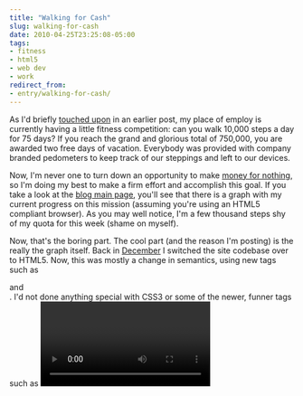 ```yaml
---
title: "Walking for Cash"
slug: walking-for-cash
date: 2010-04-25T23:25:08-05:00
tags:
- fitness
- html5
- web dev
- work
redirect_from:
- entry/walking-for-cash/
---
```

As I'd briefly [touched upon](http://dxprog.com/entry/parental-pimps/) in an earlier post, my place of employ is currently having a little fitness competition: can you walk 10,000 steps a day for 75 days? If you reach the grand and glorious total of 750,000, you are awarded two free days of vacation. Everybody was provided with company branded pedometers to keep track of our steppings and left to our devices.

Now, I'm never one to turn down an opportunity to make [money for nothing](http://www.youtube.com/watch?v=V5ZEzWwKJnY), so I'm doing my best to make a firm effort and accomplish this goal. If you take a look at the [blog main page](http://dxprog.com/blog/), you'll see that there is a graph with my current progress on this mission (assuming you're using an HTML5 compliant browser). As you may well notice, I'm a few thousand steps shy of my quota for this week (shame on myself).

Now, that's the boring part. The cool part (and the reason I'm posting) is the really the graph itself. Back in [December](http://twitter.com/dxprog/status/6522777949) I switched the site codebase over to HTML5. Now, this was mostly a change in semantics, using new tags such as <article> and <section>. I'd not done anything special with CSS3 or some of the newer, funner tags such as <video> or <audio>. One major thing I'd really not looked too much into was the new <canvas> tag, with the ability to draw images in the browser on the fly.

That all said, I needed some place to test this exciting new functionality, and making the graph was just the place. To update update said graph, all I do is modify a JSON data file with my step information, and HTML5/JS takes care of the rest. Of course, this leaves people using IE in the dust, but this site was never designed for them anyways.

So, there you have it. A fitness contest spurned my thirst for learning. Now, if IE9 could speed along and summarily obliterate the install base of all previous versions before it, life would be a joy of canvasy win!
